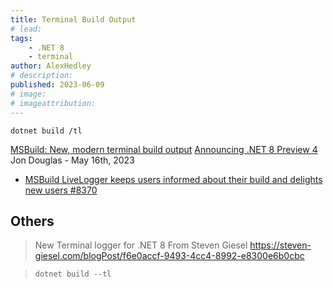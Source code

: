 ```yaml
---
title: Terminal Build Output
# lead:
tags:
    - .NET 8
    - terminal
author: AlexHedley
# description: 
published: 2023-06-09
# image:
# imageattribution:
---
```


`dotnet build /tl`

[MSBuild: New, modern terminal build output](https://devblogs.microsoft.com/dotnet/announcing-dotnet-8-preview-4/#msbuild-new-modern-terminal-build-output)
[Announcing .NET 8 Preview 4](https://devblogs.microsoft.com/dotnet/announcing-dotnet-8-preview-4/) Jon Douglas - May 16th, 2023

- [MSBuild LiveLogger keeps users informed about their build and delights new users #8370](https://github.com/dotnet/msbuild/issues/8370)

## Others

> New Terminal logger for .NET 8
> From Steven Giesel
> https://steven-giesel.com/blogPost/f6e0accf-9493-4cc4-8992-e8300e6b0cbc

> `dotnet build --tl`
